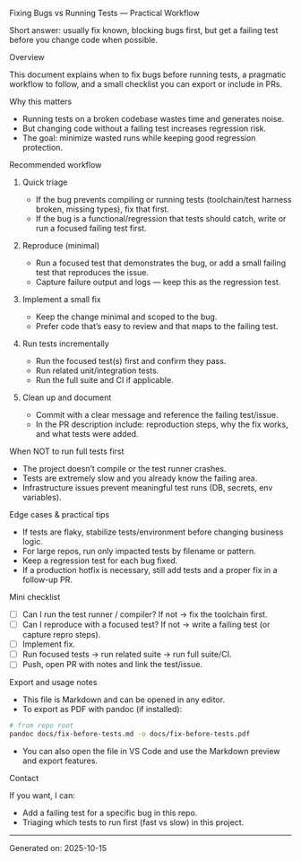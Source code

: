 Fixing Bugs vs Running Tests — Practical Workflow

Short answer: usually fix known, blocking bugs first, but get a failing test before you change code when possible.

Overview

This document explains when to fix bugs before running tests, a pragmatic workflow to follow, and a small checklist you can export or include in PRs.

Why this matters

- Running tests on a broken codebase wastes time and generates noise.
- But changing code without a failing test increases regression risk.
- The goal: minimize wasted runs while keeping good regression protection.

Recommended workflow

1. Quick triage
   - If the bug prevents compiling or running tests (toolchain/test harness broken, missing types), fix that first.
   - If the bug is a functional/regression that tests should catch, write or run a focused failing test first.

2. Reproduce (minimal)
   - Run a focused test that demonstrates the bug, or add a small failing test that reproduces the issue.
   - Capture failure output and logs — keep this as the regression test.

3. Implement a small fix
   - Keep the change minimal and scoped to the bug.
   - Prefer code that’s easy to review and that maps to the failing test.

4. Run tests incrementally
   - Run the focused test(s) first and confirm they pass.
   - Run related unit/integration tests.
   - Run the full suite and CI if applicable.

5. Clean up and document
   - Commit with a clear message and reference the failing test/issue.
   - In the PR description include: reproduction steps, why the fix works, and what tests were added.

When NOT to run full tests first

- The project doesn’t compile or the test runner crashes.
- Tests are extremely slow and you already know the failing area.
- Infrastructure issues prevent meaningful test runs (DB, secrets, env variables).

Edge cases & practical tips

- If tests are flaky, stabilize tests/environment before changing business logic.
- For large repos, run only impacted tests by filename or pattern.
- Keep a regression test for each bug fixed.
- If a production hotfix is necessary, still add tests and a proper fix in a follow-up PR.

Mini checklist

- [ ] Can I run the test runner / compiler? If not → fix the toolchain first.
- [ ] Can I reproduce with a focused test? If not → write a failing test (or capture repro steps).
- [ ] Implement fix.
- [ ] Run focused tests → run related suite → run full suite/CI.
- [ ] Push, open PR with notes and link the test/issue.

Export and usage notes

- This file is Markdown and can be opened in any editor.
- To export as PDF with pandoc (if installed):

```bash
# from repo root
pandoc docs/fix-before-tests.md -o docs/fix-before-tests.pdf
```

- You can also open the file in VS Code and use the Markdown preview and export features.

Contact

If you want, I can:
- Add a failing test for a specific bug in this repo.
- Triaging which tests to run first (fast vs slow) in this project.

---
Generated on: 2025-10-15
